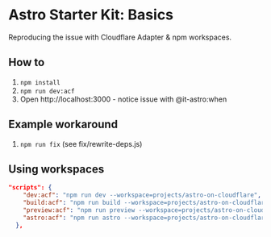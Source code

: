 # Astro Starter Kit: Basics

Reproducing the issue with Cloudflare Adapter & npm workspaces.

## How to

1. `npm install`
2. `npm run dev:acf`
3. Open http://localhost:3000 - notice issue with @it-astro:when

## Example workaround

1. `npm run fix` (see fix/rewrite-deps.js)

## Using workspaces

```json
"scripts": {
    "dev:acf": "npm run dev --workspace=projects/astro-on-cloudflare",
    "build:acf": "npm run build --workspace=projects/astro-on-cloudflare",
    "preview:acf": "npm run preview --workspace=projects/astro-on-cloudflare",
    "astro:acf": "npm run astro --workspace=projects/astro-on-cloudflare"
  },
```
